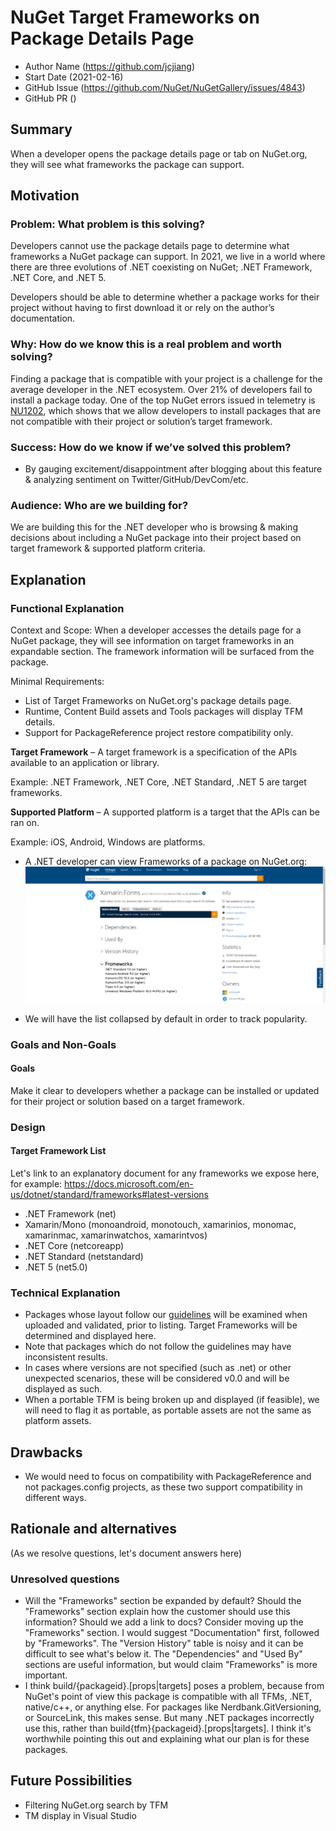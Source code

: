 # NuGet Target Frameworks on Package Details Page

- Author Name (https://github.com/jcjiang)
- Start Date (2021-02-16)
- GitHub Issue (https://github.com/NuGet/NuGetGallery/issues/4843)
- GitHub PR ()

## Summary

When a developer opens the package details page or tab on NuGet.org, they will see what frameworks the package can support. 

## Motivation

### Problem: What problem is this solving? 

Developers cannot use the package details page to determine what frameworks a NuGet package can support. In 2021, we live in a world where there are three evolutions of .NET coexisting on NuGet; .NET Framework, .NET Core, and .NET 5.  

Developers should be able to determine whether a package works for their project without having to first download it or rely on the author’s documentation. 

### Why: How do we know this is a real problem and worth solving? 

Finding a package that is compatible with your project is a challenge for the average developer in the .NET ecosystem. Over 21% of developers fail to install a package today. One of the top NuGet errors issued in telemetry is [NU1202](https://docs.microsoft.com/en-us/nuget/reference/errors-and-warnings/nu1202), which shows that we allow developers to install packages that are not compatible with their project or solution’s target framework. 

### Success: How do we know if we’ve solved this problem? 

- By gauging excitement/disappointment after blogging about this feature & analyzing sentiment on Twitter/GitHub/DevCom/etc. 

### Audience: Who are we building for? 

We are building this for the .NET developer who is browsing & making decisions about including a NuGet package into their project based on target framework & supported platform criteria. 

## Explanation

### Functional Explanation

Context and Scope: When a developer accesses the details page for a NuGet package, they will see information on target frameworks in an expandable section. The framework information will be surfaced from the package.

Minimal Requirements:
- List of Target Frameworks on NuGet.org's package details page.
- Runtime, Content Build assets and Tools packages will display TFM details.
- Support for PackageReference project restore compatibility only.

**Target Framework** – A target framework is a specification of the APIs available to an application or library. 

Example: .NET Framework, .NET Core, .NET Standard, .NET 5 are target frameworks. 

**Supported Platform** – A supported platform is a target that the APIs can be ran on. 

Example: iOS, Android, Windows are platforms. 

- A .NET developer can view Frameworks of a package on NuGet.org: 
![](../../meta/resources/NuGet.orgTFMs/PackageDetailsWithTFMs.png)

- We will have the list collapsed by default in order to track popularity.

### Goals and Non-Goals 

#### Goals 

Make it clear to developers whether a package can be installed or updated for their project or solution based on a target framework. 


### Design 

#### Target Framework List 

Let's link to an explanatory document for any frameworks we expose here, for example: https://docs.microsoft.com/en-us/dotnet/standard/frameworks#latest-versions
- .NET Framework (net) 
- Xamarin/Mono (monoandroid, monotouch, xamarinios, monomac, xamarinmac, xamarinwatchos, xamarintvos) 
- .NET Core (netcoreapp) 
- .NET Standard (netstandard) 
- .NET 5 (net5.0) 

### Technical Explanation
- Packages whose layout follow our [guidelines](https://docs.microsoft.com/en-us/nuget/create-packages/supporting-multiple-target-frameworks) will be examined when uploaded and validated, prior to listing. Target Frameworks will be determined and displayed here.
- Note that packages which do not follow the guidelines may have inconsistent results.
- In cases where versions are not specified (such as .net) or other unexpected scenarios, these will be considered v0.0 and will be displayed as such. 
- When a portable TFM is being broken up and displayed (if feasible), we will need to flag it as portable, as portable assets are not the same as platform assets.

## Drawbacks
- We would need to focus on compatibility with PackageReference and not packages.config projects, as these two support compatibility in different ways.

## Rationale and alternatives
(As we resolve questions, let's document answers here)

### Unresolved questions

- Will the "Frameworks" section be expanded by default? Should the "Frameworks" section explain how the customer should use this information? Should we add a link to docs? Consider moving up the "Frameworks" section. I would suggest "Documentation" first, followed by "Frameworks". The "Version History" table is noisy and it can be difficult to see what's below it. The "Dependencies" and "Used By" sections are useful information, but would claim "Frameworks" is more important.
- I think build/{packageid}.[props|targets] poses a problem, because from NuGet's point of view this package is compatible with all TFMs, .NET, native/c++, or anything else. For packages like Nerdbank.GitVersioning, or SourceLink, this makes sense. But many .NET packages incorrectly use this, rather than build\{tfm}\{packageid}.[props|targets]. I think it's worthwhile pointing this out and explaining what our plan is for these packages.

## Future Possibilities

- Filtering NuGet.org search by TFM
- TM display in Visual Studio